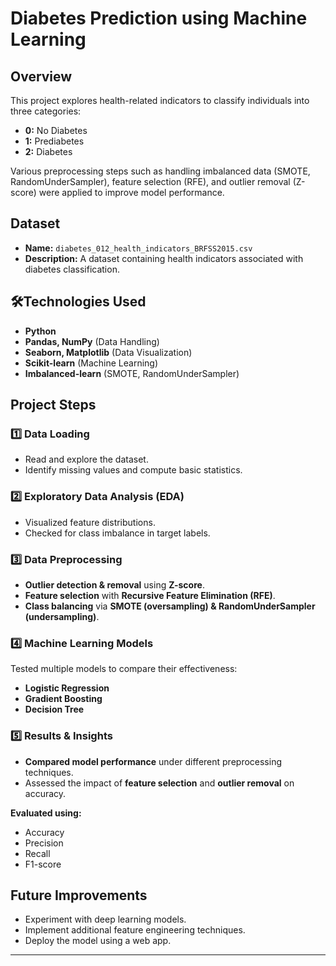 # Diabetes Prediction using Machine Learning

## Overview
This project explores health-related indicators to classify individuals into three categories:  
- **0:** No Diabetes  
- **1:** Prediabetes  
- **2:** Diabetes  

Various preprocessing steps such as handling imbalanced data (SMOTE, RandomUnderSampler), feature selection (RFE), and outlier removal (Z-score) were applied to improve model performance.

## Dataset
- **Name:** `diabetes_012_health_indicators_BRFSS2015.csv`
- **Description:** A dataset containing health indicators associated with diabetes classification. 

## 🛠️Technologies Used
- **Python**  
- **Pandas, NumPy** (Data Handling)  
- **Seaborn, Matplotlib** (Data Visualization)  
- **Scikit-learn** (Machine Learning)  
- **Imbalanced-learn** (SMOTE, RandomUnderSampler)  

## Project Steps
### 1️⃣ Data Loading  
- Read and explore the dataset.  
- Identify missing values and compute basic statistics.  

### 2️⃣ Exploratory Data Analysis (EDA)  
- Visualized feature distributions.  
- Checked for class imbalance in target labels.  

### 3️⃣ Data Preprocessing 
- **Outlier detection & removal** using **Z-score**.  
- **Feature selection** with **Recursive Feature Elimination (RFE)**.  
- **Class balancing** via **SMOTE (oversampling) & RandomUnderSampler (undersampling)**.  

### 4️⃣ Machine Learning Models 
Tested multiple models to compare their effectiveness:  
- **Logistic Regression**  
- **Gradient Boosting**  
- **Decision Tree**  

### 5️⃣ Results & Insights 
- **Compared model performance** under different preprocessing techniques.  
- Assessed the impact of **feature selection** and **outlier removal** on accuracy.  

 **Evaluated using:**  
- Accuracy  
- Precision  
- Recall  
- F1-score  

## Future Improvements
- Experiment with deep learning models.
- Implement additional feature engineering techniques.
- Deploy the model using a web app.

---

